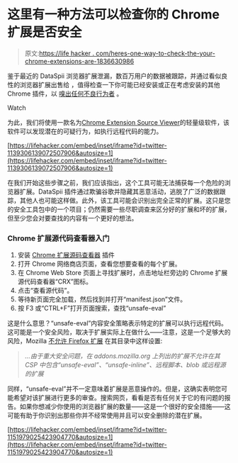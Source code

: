 # 这里有一种方法可以检查你的 Chrome 扩展是否安全

> 原文:[https://life hacker . com/heres-one-way-to-check-the-your-chrome-extensions-are-1836630986](https://lifehacker.com/heres-one-way-to-check-that-your-chrome-extensions-are-1836630986)

鉴于最近的 DataSpii 浏览器扩展泄漏，数百万用户的数据被跟踪，并通过看似良性的浏览器扩展出售给 ，值得检查一下你可能已经安装或正在考虑安装的其他 Chrome 插件，以 [嗅出任何不良行为者](https://www.ghacks.net/2019/07/22/how-to-search-all-chrome-extensions-for-the-dangerous-unsafe-eval/) 。

Watch

为此，我们将使用一款名为[Chrome Extension Source Viewer](https://chrome.google.com/webstore/detail/chrome-extension-source-v/jifpbeccnghkjeaalbbjmodiffmgedin?hl=en)的轻量级软件，该软件可以发现潜在的可疑行为，如执行远程代码的能力。

 [https://lifehacker.com/embed/inset/iframe?id=twitter-1139306139072507906&autosize=1](https://lifehacker.com/embed/inset/iframe?id=twitter-1139306139072507906&autosize=1) 

在我们开始这些步骤之前，我们应该指出，这个工具可能无法捕获每一个危险的浏览器扩展。DataSpii 插件通过欺骗谷歌并隐藏其恶意活动，逃脱了广泛的数据跟踪，其他人也可能这样做。此外，该工具可能会识别出完全正常的扩展。这只是您的安全工具包中的一个项目；仍然需要一些尽职调查来区分好的扩展和坏的扩展，但至少您会对要查找的内容有一个更好的想法。

### Chrome 扩展源代码查看器入门

1.  安装 [Chrome 扩展源码查看器](https://chrome.google.com/webstore/detail/chrome-extension-source-v/jifpbeccnghkjeaalbbjmodiffmgedin?hl=en) 插件
2.  打开 Chrome 网络商店页面，查看您想要查看的每个扩展。
3.  在 Chrome Web Store 页面上寻找扩展时，点击地址栏旁边的 Chrome 扩展源代码查看器“CRX”图标。
4.  点击“查看源代码”。
5.  等待新页面完全加载，然后找到并打开“manifest.json”文件。
6.  按 F3 或“CTRL+F”打开页面搜索，查找“unsafe-eval”

这是什么意思？“unsafe-eval”内容安全策略表示特定的扩展可以执行远程代码。这可能是一个安全风险，取决于扩展实际上在做什么——注意，这是一个足够大的风险，Mozilla [不允许 Firefox 扩展](https://developer.mozilla.org/en-US/docs/Mozilla/Add-ons/WebExtensions/manifest.json/content_security_policy#exampleNote_1) 在其目录中这样设置:

> *...由于重大安全问题，在 addons.mozilla.org 上列出的扩展不允许在其 CSP 中包含“unsafe-eval”、“unsafe-inline”、远程脚本、blob 或远程源的扩展*

同样，“unsafe-eval”并不一定意味着扩展是恶意操作的。但是，这确实表明您可能希望对该扩展进行更多的审查。搜索网页，看看是否有任何关于它的有问题的报告。如果你想减少你使用的浏览器扩展的数量——这是一个很好的安全措施——这可能有助于你识别出那些你并不经常使用并且可以安全删除的潜在扩展。

 [https://lifehacker.com/embed/inset/iframe?id=twitter-1151979025423904770&autosize=1](https://lifehacker.com/embed/inset/iframe?id=twitter-1151979025423904770&autosize=1)